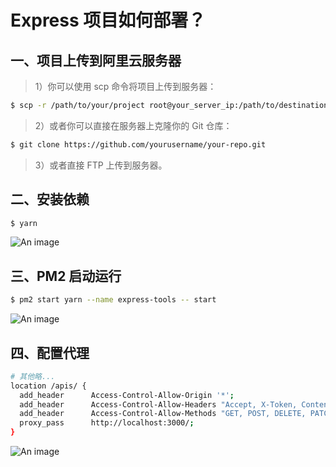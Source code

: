 # Express 项目如何部署？

## 一、项目上传到阿里云服务器

> 1）你可以使用 scp 命令将项目上传到服务器：

```bash
$ scp -r /path/to/your/project root@your_server_ip:/path/to/destination
```

> 2）或者你可以直接在服务器上克隆你的 Git 仓库：

```bash
$ git clone https://github.com/yourusername/your-repo.git
```

> 3）或者直接 FTP 上传到服务器。

## 二、安装依赖

```bash
$ yarn
```

![An image](/images/node/express-install.png)

<!-- ![An image](/images/node/express-run.png) -->

## 三、PM2 启动运行

```bash
$ pm2 start yarn --name express-tools -- start
```

![An image](/images/node/express-pm2.png)

## 四、配置代理

```bash
# 其他略...
location /apis/ {
  add_header      Access-Control-Allow-Origin '*';
  add_header      Access-Control-Allow-Headers "Accept, X-Token, Content-Type";
  add_header      Access-Control-Allow-Methods "GET, POST, DELETE, PATCH, PUT, OPTIONS";
  proxy_pass      http://localhost:3000/;
}
```

![An image](/images/node/express-nginx.png)
